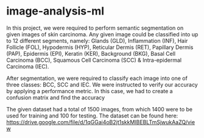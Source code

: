 # image-analysis-ml

In this project, we were required to perform semantic segmentation on given images of skin carcinoma. Any given image could be classified into up to 12 different segments, namely: Glands (GLD), Inflammation (INF), Hair Follicle (FOL), Hypodermis (HYP), Reticular Dermis (RET), Papillary Dermis (PAP), Epidermis (EPI), Keratin (KER), Background (BKG), Basal Cell Carcinoma (BCC), Squamous Cell Carcinoma (SCC) & Intra-epidermal Carcinoma (IEC).

After segmentation, we were required to classify each image into one of three classes: BCC, SCC and IEC. We were instructed to verify our accuracy by applying a performance metric. In this case, we had to create a confusion matrix and find the accuracy

The given dataset had a total of 1500 images, from which 1400 were to be used for training and 100 for testing. The dataset can be found here: https://drive.google.com/file/d/1qGGai4oB2jt1skkMIBEBLTmSjwukAaZQ/view
